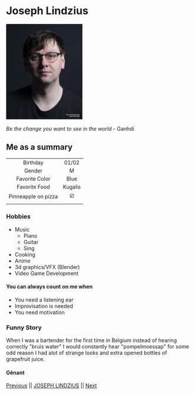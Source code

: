 # Joseph Lindzius

![Joseph Lindzius](/JJFL.png "Joseph Lindzius") 

*Be the change you want to see in the world* - Ganhdi 

## Me as a summary
|            |                              |
|:-----------------------------:|:---------:|
|   Birthday                    |   01/02   |
|   Gender                      |   M       |
|   Favorite Color              |   Blue    |
|   Favorite Food               |  Kugalis  |
|   Pinneapple on pizza         |  :ballot_box_with_check:  |
|            |                              |     

### Hobbies

- Music
  - Piano
  - Guitar
  - Sing
- Cooking
- Anime
- 3d graphics/VFX (Blender)
- Video Game Development

#### You can always count on me when 
- You need a listening ear
- Improvisation is needed
- You need motivation

### Funny Story

When I was a bartender for the first time in Belgium instead of hearing correctly "bruis water" I would constantly hear "pompelmoessap" for some odd reason  I had alot of strange looks and extra opened bottles of grapefruit juice.

#### Gênant


[Previous](https://github.com/bona-kim/markdown/blob/master/bonakim.md) || [JOSEPH LINDZIUS](#) || [Next](https://github.com/RobinMarien/challenge-markdown/blob/master/README.md)          
